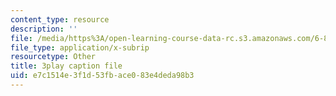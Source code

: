 ```yaml
---
content_type: resource
description: ''
file: /media/https%3A/open-learning-course-data-rc.s3.amazonaws.com/6-858-computer-systems-security-fall-2014/e7c1514e3f1d53fbace083e4deda98b3_8PdnOZI7H5E.vtt
file_type: application/x-subrip
resourcetype: Other
title: 3play caption file
uid: e7c1514e-3f1d-53fb-ace0-83e4deda98b3
---
```

